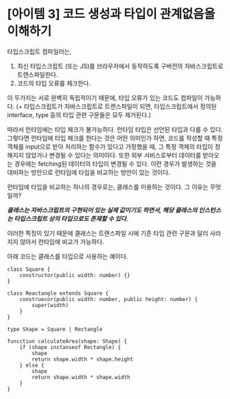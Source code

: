 # [아이템 3] 코드 생성과 타입이 관계없음을 이해하기

타입스크립트 컴파일러는,

1. 최신 타입스크립트 (또는 JS)를 브라우저에서 동작하도록 구버전의 자바스크립트로 트랜스파일한다.
2. 코드의 타입 오류를 체크한다.

이 두가지는 서로 완벽히 독립적이기 때문에, 타입 오류가 있는 코드도 컴파일이 가능하다.
(+ 타입스크립트가 자바스크립트로 트랜스파일이 되면, 타입스크립트에서 정의된 interface, type 등의 타입 관련 구문들은 모두 제거된다.)

따라서 런타임에는 타입 체크가 불가능하다. 런타임 타입은 선언된 타입과 다를 수 있다.
그렇다면 런타임에 타입 체크를 한다는 것은 어떤 의미인가 하면, 코드를 작성할 때 특정 객체를 input으로 받아 처리하는 함수가 있다고 가정했을 때, 그 특정 객체의 타입이 정해지지 않았거나 변경될 수 있다는 의미이다.
또한 외부 서비스로부터 데이터를 받아오는 경우에는 fetching된 데이터의 타입이 변경될 수 있다. 이런 경우가 발생하는 것을 대비하는 방안으로 런타임에 타입을 비교하는 방안이 있는 것이다.

런타임에 타입을 비교하는 하나의 경우로는, 클래스를 이용하는 것이다. 그 이유는 무엇일까?
<br />

_**클래스는 자바스크립트의 구현되어 있는 실제 값이기도 하면서, 해당 클래스의 인스턴스는 타입스크립트 상의 타입으로도 존재할 수 있다.**_
<br />

이러한 특징이 있기 때문에 클래스는 트랜스파일 시에 기존 타입 관련 구문과 달리 사라지지 않아서 런타임에 비교가 가능하다.

아래 코드는 클래스를 타입으로 사용하는 예이다.

```
class Square {
    constructor(public width: number) {}
}

class Reactangle extends Square {
    construecor(public width: number, public height: number) {
        super(width)
    }
}

type Shape = Square | Rectangle

funcction calculateArea(shape: Shape) {
    if (shape instanseof Rectangle) {
        shape
        return shape.width * shape.height
    } else {
        shape
        return shape.width * shape.width
    }
}
```
